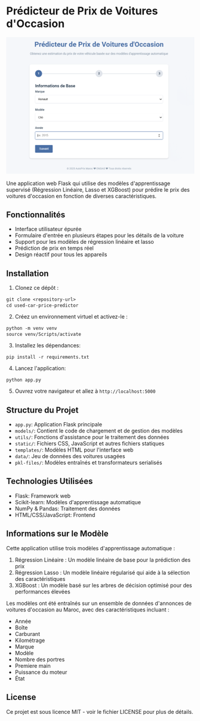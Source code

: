 # Prédicteur de Prix de Voitures d'Occasion

![AutoPrix Maroc](static/img/predictor_screen.png)

Une application web Flask qui utilise des modèles d'apprentissage supervisé (Régression Linéaire, Lasso et XGBoost) pour prédire le prix des voitures d'occasion en fonction de diverses caractéristiques.


## Fonctionnalités

- Interface utilisateur épurée
- Formulaire d'entrée en plusieurs étapes pour les détails de la voiture
- Support pour les modèles de régression linéaire et lasso
- Prédiction de prix en temps réel
- Design réactif pour tous les appareils

## Installation

1. Clonez ce dépôt :
```
git clone <repository-url>
cd used-car-price-predictor
```

2. Créez un environnement virtuel et activez-le :
```
python -m venv venv
source venv/Scripts/activate
```

3. Installez les dépendances:
```
pip install -r requirements.txt
```

4. Lancez l'application:
```
python app.py
```

5. Ouvrez votre navigateur et allez à `http://localhost:5000`

## Structure du Projet

- `app.py`: Application Flask principale
- `models/`: Contient le code de chargement et de gestion des modèles
- `utils/`: Fonctions d'assistance pour le traitement des données
- `static/`: Fichiers CSS, JavaScript et autres fichiers statiques
- `templates/`: Modèles HTML pour l'interface web
- `data/`: Jeu de données des voitures usagées
- `pkl-files/`:  Modèles entraînés et transformateurs serialisés

## Technologies Utilisées

- Flask: Framework web
- Scikit-learn: Modèles d'apprentissage automatique
- NumPy & Pandas: Traitement des données
- HTML/CSS/JavaScript: Frontend

## Informations sur le Modèle

Cette application utilise trois modèles d'apprentissage automatique :

1. Régression Linéaire : Un modèle linéaire de base pour la prédiction des prix
2. Régression Lasso : Un modèle linéaire régularisé qui aide à la sélection des caractéristiques
3. XGBoost : Un modèle basé sur les arbres de décision optimisé pour des performances élevées

Les modèles ont été entraînés sur un ensemble de données d'annonces de voitures d'occasion au Maroc, avec des caractéristiques incluant :

- Année
- Boîte
- Carburant
- Kilométrage
- Marque
- Modèle
- Nombre des portres
- Premiere main
- Puissance du moteur
- État

## License

Ce projet est sous licence MIT - voir le fichier LICENSE pour plus de détails.